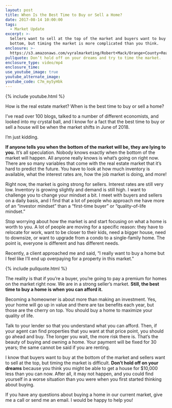 ```yaml
---
layout: post
title: When Is the Best Time to Buy or Sell a Home?
date: 2017-08-14 10:00:00
tags:
  - Market Update
excerpt: >-
  Sellers want to sell at the top of the market and buyers want to buy at the
  bottom, but timing the market is more complicated than you think.
enclosure: >-
  https://s3.amazonaws.com/vyralmarketing/Robert+Mack/Orange+County+Real+Estate+Agent+Can+you+really+time+the+market.mp4
pullquote: Don’t hold off on your dreams and try to time the market.
enclosure_type: video/mp4
enclosure_time:
use_youtube_image: true
youtube_alternate_image:
youtube_code: C7m_my5yHbk
---
```


{% include youtube.html %}

How is the real estate market? When is the best time to buy or sell a home? &nbsp;

I’ve read over 100 blogs, talked to a number of different economists, and looked into my crystal ball, and I know for a fact that the best time to buy or sell a house will be when the market shifts in June of 2018.&nbsp;

I’m just kidding.&nbsp;

**If anyone tells you when the bottom of the market will be, they are lying to you.** It’s all speculation. Nobody knows exactly when the bottom of the market will happen. All anyone really knows is what’s going on right now. There are so many variables that come with the real estate market that it’s hard to predict the future. You have to look at how much inventory is available, what the interest rates are, how the job market is doing, and more\!

Right now, the market is going strong for sellers. Interest rates are still very low. Inventory is growing slightly and demand is still high. I want to challenge you to change your mindset a bit. I meet with buyers and sellers on a daily basis, and I find that a lot of people who approach me have more of an “investor mindset” than a “first-time buyer” or “quality-of-life mindset.”&nbsp;

Stop worrying about how the market is and start focusing on what a home is worth to you. A lot of people are moving for a specific reason: they have to relocate for work, want to be closer to their kids, need a bigger house, need to downsize, or want to upgrade from a condo to a single-family home. The point is, everyone is different and has different needs.&nbsp;

Recently, a client approached me and said, “I really want to buy a home but I feel like I’ll end up overpaying for a property in this market.”&nbsp;

{% include pullquote.html %}

The reality is that if you’re a buyer, you’re going to pay a premium for homes on the market right now. We are in a strong seller’s market. **Still, the best time to buy a home is when you can afford it.&nbsp;**

Becoming a homeowner is about more than making an investment. Yes, your home will go up in value and there are tax benefits each year, but those are the cherry on top. You should buy a home to maximize your quality of life.&nbsp;

Talk to your lender so that you understand what you can afford. Then, if your agent can find properties that you want at that price point, you should go ahead and buy. The longer you wait, the more risk there is. That’s the beauty of buying and owning a home. Your payment will be fixed for 30 years; the same cannot be said if you are renting.&nbsp;

I know that buyers want to buy at the bottom of the market and sellers want to sell at the top, but timing the market is difficult. **Don’t hold off on your dreams** because you think you might be able to get a house for $10,000 less than you can now. After all, it may not happen, and you could find yourself in a worse situation than you were when you first started thinking about buying.&nbsp;

If you have any questions about buying a home in our current market, give me a call or send me an email. I would be happy to help you\!